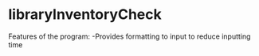 # libraryInventoryCheck

Features of the program:
  -Provides formatting to input to reduce inputting time
